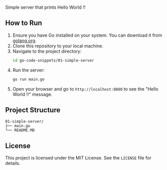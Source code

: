 
Simple server that prints Hello World !!
## How to Run

1. Ensure you have Go installed on your system. You can download it from [golang.org](https://golang.org/).
2. Clone this repository to your local machine.
3. Navigate to the project directory:
    ```bash
    cd go-code-snippets/01-simple-server
    ```
4. Run the server:
    ```bash
    go run main.go
    ```
5. Open your browser and go to `http://localhost:8080` to see the "Hello World !!" message.

## Project Structure

```
01-simple-server/
├── main.go
└── README.MD
```

## License

This project is licensed under the MIT License. See the `LICENSE` file for details.
